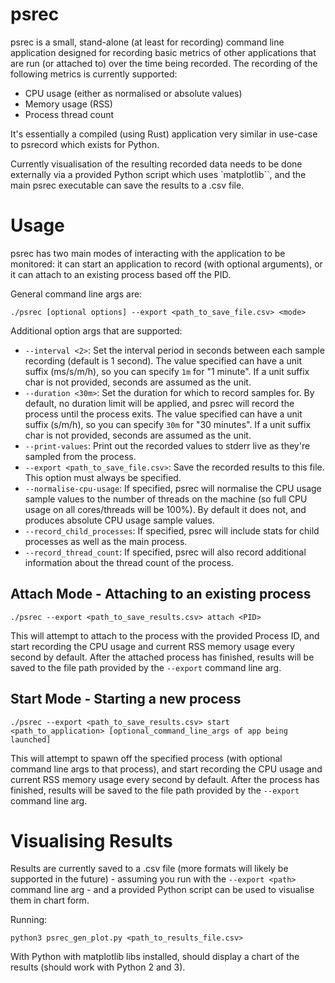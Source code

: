 psrec
=====

psrec is a small, stand-alone (at least for recording) command line application designed for recording basic metrics of other applications that are run (or attached to) over the time being recorded. The recording of the following metrics is currently supported:

* CPU usage (either as normalised or absolute values)
* Memory usage (RSS)
* Process thread count

It's essentially a compiled (using Rust) application very similar in use-case to psrecord which exists for Python.

Currently visualisation of the resulting recorded data needs to be done externally via a provided Python script which uses `matplotlib``, and the main psrec executable can save the results to a .csv file.

Usage
=====

psrec has two main modes of interacting with the application to be monitored: it can start an application to record (with optional arguments), or it can attach to an existing process based off the PID.

General command line args are:

    ./psrec [optional options] --export <path_to_save_file.csv> <mode>

Additional option args that are supported:

* `--interval <2>`: Set the interval period in seconds between each sample recording (default is 1 second). The value specified can have a unit suffix (ms/s/m/h), so you can specify `1m` for "1 minute". If a unit suffix char is not provided, seconds are assumed as the unit.
* `--duration <30m>`: Set the duration for which to record samples for. By default, no duration limit will be applied, and psrec will record the process until the process exits. The value specified can have a unit suffix (s/m/h), so you can specify `30m` for "30 minutes". If a unit suffix char is not provided, seconds are assumed as the unit.
* `--print-values`: Print out the recorded values to stderr live as they're sampled from the process.
* `--export <path_to_save_file.csv>`: Save the recorded results to this file. This option must always be specified.
* `--normalise-cpu-usage`: If specified, psrec will normalise the CPU usage sample values to the number of threads on the machine (so full CPU usage on all cores/threads will be 100%). By default it does not, and produces absolute CPU usage sample values.
* `--record_child_processes`: If specified, psrec will include stats for child processes as well as the main process.
* `--record_thread_count`: If specified, psrec will also record additional information about the thread count of the process.

Attach Mode - Attaching to an existing process
----------------------------------------------

    ./psrec --export <path_to_save_results.csv> attach <PID>

This will attempt to attach to the process with the provided Process ID, and start recording the CPU usage and current RSS memory usage every second by default. After the attached process has finished, results will be saved to the file path provided by the `--export` command line arg.

Start Mode - Starting a new process
-----------------------------------

    ./psrec --export <path_to_save_results.csv> start <path_to_application> [optional_command_line_args of app being launched]

This will attempt to spawn off the specified process (with optional command line args to that process), and start recording the CPU usage and current RSS memory usage every second by default. After the process has finished, results will be saved to the file path provided by the `--export` command line arg.


Visualising Results
===================

Results are currently saved to a .csv file (more formats will likely be supported in the future) - assuming you run with the `--export <path>` command line arg - and a provided Python script can be used to visualise them in chart form.

Running:

    python3 psrec_gen_plot.py <path_to_results_file.csv>

With Python with matplotlib libs installed, should display a chart of the results (should work with Python 2 and 3).
